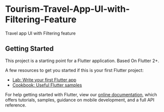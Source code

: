 # Tourism-Travel-App-UI-with-Filtering-Feature

Travel app UI with Filtering feature

## Getting Started

This project is a starting point for a Flutter application.
Based On Flutter 2+.

A few resources to get you started if this is your first Flutter project:

- [Lab: Write your first Flutter app](https://flutter.dev/docs/get-started/codelab)
- [Cookbook: Useful Flutter samples](https://flutter.dev/docs/cookbook)

For help getting started with Flutter, view our
[online documentation](https://flutter.dev/docs), which offers tutorials,
samples, guidance on mobile development, and a full API reference.
